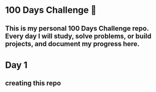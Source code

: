 # 100 Days Challenge 🚀

This is my personal **100 Days Challenge** repo.  
Every day I will study, solve problems, or build projects, and document my progress here. 
---
# Day 1

creating this repo
---
